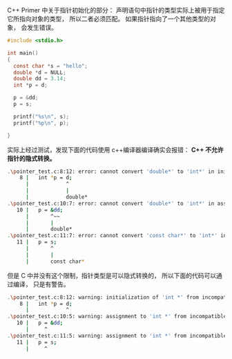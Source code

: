 C++ Primer 中关于指针初始化的部分：
声明语句中指针的类型实际上被用于指定它所指向对象的类型， 所以二者必须匹配。 如果指针指向了一个其他类型的对象， 会发生错误。

```c
#include <stdio.h>

int main()
{
  const char *s = "hello";
  double *d = NULL;
  double dd = 3.14;
  int *p = d;

  p = &dd;
  p = s;

  printf("%s\n", s);
  printf("%p\n", p);

}
```

实际上经过测试，发现下面的代码使用 c++编译器编译确实会报错：
**C++ 不允许指针的隐式转换。**
```bash
.\pointer_test.c:8:12: error: cannot convert 'double*' to 'int*' in initialization
    8 |   int *p = d;
      |            ^
      |            |
      |            double*
.\pointer_test.c:10:7: error: cannot convert 'double*' to 'int*' in assignment
   10 |   p = &dd;
      |       ^~~
      |       |
      |       double*
.\pointer_test.c:11:7: error: cannot convert 'const char*' to 'int*' in assignment
   11 |   p = s;
      |       ^
      |       |
      |       const char*
```

但是 C 中并没有这个限制，指针类型是可以隐式转换的， 所以下面的代码可以通过编译， 只是有警告。
```bash
.\pointer_test.c:8:12: warning: initialization of 'int *' from incompatible pointer type 'double *' [-Wincompatible-pointer-types]
    8 |   int *p = d;
      |            ^
.\pointer_test.c:10:5: warning: assignment to 'int *' from incompatible pointer type 'double *' [-Wincompatible-pointer-types]
   10 |   p = &dd;
      |     ^
.\pointer_test.c:11:5: warning: assignment to 'int *' from incompatible pointer type 'const char *' [-Wincompatible-pointer-types]
   11 |   p = s;
      |     ^
```
